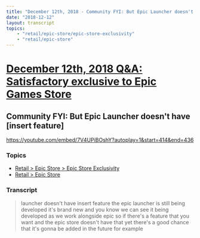 ```yaml
---
title: "December 12th, 2018 - Community FYI: But Epic Launcher doesn't have [insert feature]"
date: "2018-12-12"
layout: transcript
topics: 
    - "retail/epic-store/epic-store-exclusivity"
    - "retail/epic-store"
---
```

# [December 12th, 2018 Q&A: Satisfactory exclusive to Epic Games Store](../2018-12-12.md)
## Community FYI: But Epic Launcher doesn't have [insert feature]
https://youtube.com/embed/7V4UPiBOshY?autoplay=1&start=414&end=436
### Topics
* [Retail > Epic Store > Epic Store Exclusivity](../topics/retail/epic-store/epic-store-exclusivity.md)
* [Retail > Epic Store](../topics/retail/epic-store.md)

### Transcript

> launcher doesn't have insert feature the
> epic launcher is still being developed
> it's brand new and you know we can see
> it being developed as we work alongside
> epic so if there's a feature that you
> want and the epic store doesn't have
> that yet there's a good chance that it's
> gonna be added in the future for example
